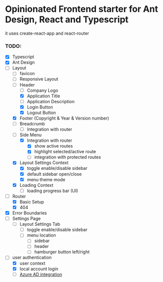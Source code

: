 # Opinionated Frontend starter for Ant Design, React and Typescript

it uses create-react-app and react-router

### TODO:

- [x] Typescript
- [x] Ant Design
- [ ] Layout
  - [ ] favicon
  - [ ] Responsive Layout
  - [ ] Header
    - [ ] Company Logo
    - [x] Application Title
    - [ ] Application Description
    - [x] Login Button
    - [x] Logout Button
  - [x] Footer (Copyright & Year & Version number)
  - [ ] Breadcrumb
    - [ ] Integration with router
  - [ ] Side Menu
    - [x] Integration with router
      - [x] show active routes
      - [x] highlight selected/active route
      - [ ] integration with protected routes
  - [x] Layout Settings Context
    - [x] toggle enable/disable sidebar
    - [x] default sidebar open/close
    - [x] menu theme mode
  - [x] Loading Context
    - [ ] loading progress bar (UI)
- [ ] Router
  - [x] Basic Setup
  - [x] 404
- [x] Error Boundaries
- [ ] Settings Page
  - [ ] Layout Settings Tab
    - [ ] toggle enable/disable sidebar
    - [ ] menu location
      - [ ] sidebar
      - [ ] header
      - [ ] hamburger button left/right
- [ ] user authentication
  - [x] user context
  - [x] local account login
  - [ ] [Azure AD integration](https://www.npmjs.com/package/@azure/msal-react)

